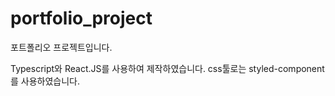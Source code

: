 # portfolio_project
포트폴리오 프로젝트입니다.

Typescript와 React.JS를 사용하여 제작하였습니다.
css툴로는 styled-component를 사용하였습니다.